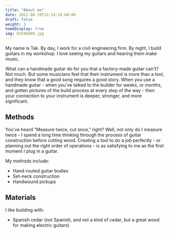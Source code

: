 ```yaml
---
title: "About me"
date: 2022-06-19T12:14:19-04:00
draft: false
weight: 3
homeDisplay: true
img: DSC06408.jpg
---
```


My name is Tak. By day, I work for a civil engineering firm. By night, I build guitars in my workshop. I love seeing my guitars and hearing them make music. 

What can a handmade guitar do for you that a factory-made guitar can't? Not much. But some musicians feel that their instrument is more than a tool, and they know that a good song requires a good story. When you use a handmade guitar - when you've talked to the builder for weeks, or months, and gotten pictures of the build process at every step of the way - then your connection to your instrument is deeper, stronger, and more significant. 

## Methods
You've heard "Measure twice, cut once," right? Well, not only do I measure twice - I spend a long time thinking through the process of guitar construction before cutting wood. Creating a tool to do a job perfectly - or planning out the right order of operations - is as satisfying to me as the first moment I plug in a guitar. 

My methods include:
- Hand-routed guitar bodies
- Set-neck construction
- Handwound pickups

## Materials
I like building with:
- Spanish cedar (not Spanish, and not a kind of cedar, but a great wood for making electric guitars)


